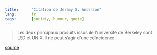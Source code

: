 ```yaml
---
title:      "Citation de Jeremy S. Anderson"
lang:       fr
tags:       [society, humour, quote]
---
```


> Les deux principaux produits issus de l'université de Berkeley sont LSD et UNIX. Il ne peut s'agir d'une coïncidence.


[source](http://en.thinkexist.com/quotes/jeremy_s._anderson/)
